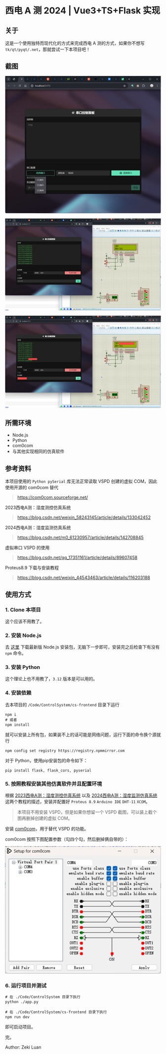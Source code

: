# 西电 A 测 2024 | Vue3+TS+Flask 实现

## 关于

这是一个使用独特而现代化的方式来完成西电 A 测的方式，如果你不想写 `tk/qt/pyqt/.net`，那就尝试一下本项目吧！

## 截图

![UI](./ScreenShot/CP-1.png)

![UI](./ScreenShot/CP-2.png)

![UI](./ScreenShot/CP-3.png)

## 所需环境

* Node.js
* Python
* com0com
* 与其他实现相同的仿真软件

## 参考资料

本项目使用的 `Python pySerial` 库无法正常读取 VSPD 创建的虚拟 COM，因此使用开源的 com0com 替代

> https://com0com.sourceforge.net/

2023西电A测：湿度测控仿真系统

> https://blog.csdn.net/weixin_58243145/article/details/133042452

2024西电A测：湿度监测仿真系统

> https://blog.csdn.net/m0_61230957/article/details/142708845

虚拟串口 VSPD 的使用

> https://blog.csdn.net/qq_17351161/article/details/89607458

Proteus8.9 下载与安装教程

> https://blog.csdn.net/weixin_44543463/article/details/116203188

## 使用方式

### 1. Clone 本项目

这个应该不用教了。

### 2. 安装 Node.js

去 [这里](https://nodejs.org/zh-cn) 下载最新版 Node.js 安装包，无脑下一步即可，安装完之后检查下有没有 `npm` 命令。

### 3. 安装 Python

这个理论上也不用教了，`3.12` 版本是可以用的。

### 4. 安装依赖

去本项目的 `/Code/ControlSystem/cs-frontend` 目录下运行

```shell
npm i
# 或者
npm install
```

就可以安装上所有包，如果装不上的话可能是网络问题，运行下面的命令换个源就行

```shell
npm config set registry https://registry.npmmirror.com
```

对于 Python，使用pip安装包的命令如下：

```shell
pip install flask, flask_cors, pyserial
```

### 5. 按照教程安装其他仿真软件并且配置环境

根据 [2023西电A测：湿度测控仿真系统](https://blog.csdn.net/weixin_58243145/article/details/133042452) 以及 [2024西电A测：湿度监测仿真系统](https://blog.csdn.net/m0_61230957/article/details/142708845) 这两个教程的描述，安装并配置好 `Proteus 8.9` `Arduino IDE` `DHT-11` `XCOM`。

> 本项目不用安装 VSPD，但是如果你想留一个 VSPD 截图，可以装上截个图再删掉创建的虚拟 COM。

安装 [com0com](https://com0com.sourceforge.net/)，用于替代 VSPD 的功能。

com0com 按照下图配置参数（勾四个勾，然后删掉俩自带的）：

![com0com](./ScreenShot/com0com.png)

### 6. 运行项目并测试

```shell
# 在 ./Code/ControlSystem 目录下执行
python ./app.py

# 在 ./Code/ControlSystem/cs-frontend 目录下执行
npm run dev
```

即可启动项目。

完。

Author: Zeki Luan

